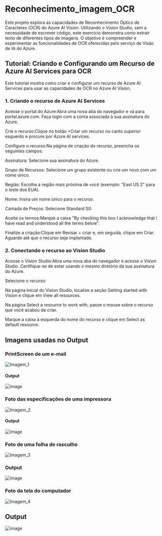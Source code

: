 # Reconhecimento_imagem_OCR
 
 Este projeto explora as capacidades de Reconhecimento Óptico de Caracteres (OCR) do Azure AI Vision. Utilizando o Vision Studio, sem a necessidade de escrever código, este exercício demonstra como extrair texto de diferentes tipos de imagens. O objetivo é compreender e experimentar as funcionalidades de OCR oferecidas pelo serviço de Visão de IA do Azure.

## Tutorial: Criando e Configurando um Recurso de Azure AI Services para OCR

Este tutorial mostra como criar e configurar um recurso de Azure AI Services para usar as capacidades de OCR no Azure AI Vision.

### 1. Criando o recurso de Azure AI Services

Acesse o portal do Azure:Abra uma nova aba do navegador e vá para portal.azure.com. Faça login com a conta associada à sua assinatura do Azure.

Crie o recurso:Clique no botão +Criar um recurso no canto superior esquerdo e procure por Azure AI services.

Configure o recurso:Na página de criação do recurso, preencha os seguintes campos:

Assinatura: Selecione sua assinatura do Azure.

Grupo de Recursos: Selecione um grupo existente ou crie um novo com um nome único.

Região: Escolha a região mais próxima de você (exemplo: "East US 2" para o leste dos EUA).

Nome: Insira um nome único para o recurso.

Camada de Preços: Selecione Standard S0.

Aceite os termos:Marque a caixa "By checking this box I acknowledge that I have read and understood all the terms below".

Finalize a criação:Clique em Revisar + criar e, em seguida, clique em Criar. Aguarde até que o recurso seja implantado.

### 2. Conectando o recurso ao Vision Studio

Acesse o Vision Studio:Abra uma nova aba do navegador e acesse o Vision Studio. Certifique-se de estar usando o mesmo diretório da sua assinatura do Azure.

Selecione o recurso:

Na página inicial do Vision Studio, localize a seção Getting started with Vision e clique em View all resources.

Na página Select a resource to work with, passe o mouse sobre o recurso que você acabou de criar.

Marque a caixa à esquerda do nome do recurso e clique em Select as default resource.

## Imagens usadas no Output

### PrintScreen de um e-mail 

![Imagem_1](https://github.com/user-attachments/assets/9640ff23-deba-4113-93ec-0a6e3bdc5101)

#### Output

![image](https://github.com/user-attachments/assets/77f2af09-e2ef-4ac3-86b9-01fddaf939ad)

 ### Foto das especificações de uma impressora 

![Imagem_2](https://github.com/user-attachments/assets/b9bf69b4-087a-4a66-9228-48a2af06d2cb)

#### Output

![image](https://github.com/user-attachments/assets/2b4bedde-ee5b-4a2e-bbf6-1385626b6533)

### Foto de uma folha de rasculho

![Imagem_3](https://github.com/user-attachments/assets/5a6325e4-d3ad-4c34-8dc3-e0aad4be3c9a)

### Output

![image](https://github.com/user-attachments/assets/e33491d0-8668-4c47-b489-6cbc7cfdaf28)

### Foto da tela do computador

![Imagem_4](https://github.com/user-attachments/assets/214778a8-1426-428a-a0ed-1220db5c0000)

## Output

![image](https://github.com/user-attachments/assets/dbdb2215-5e69-4cb9-a2be-c200a93755f8)

